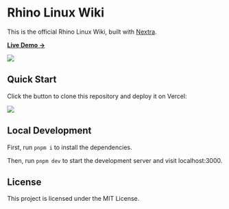 # Rhino Linux Wiki

This is the official Rhino Linux Wiki, built with [Nextra](https://nextra.site).

[**Live Demo →**](https://rhino-linux-wiki.vercel.app)

[![](https://github.com/user-attachments/assets/ae8f5395-34df-4352-84f0-0dea02dfd0ad)](https://rhino-linux-wiki.vercel.app)

## Quick Start

Click the button to clone this repository and deploy it on Vercel:

[![](https://vercel.com/button)](https://vercel.com/new/clone?s=https%3A%2F%2Fgithub.com%2Fshuding%2Fnextra-docs-template&showOptionalTeamCreation=false)

## Local Development

First, run `pnpm i` to install the dependencies.

Then, run `pnpm dev` to start the development server and visit localhost:3000.

## License

This project is licensed under the MIT License.
